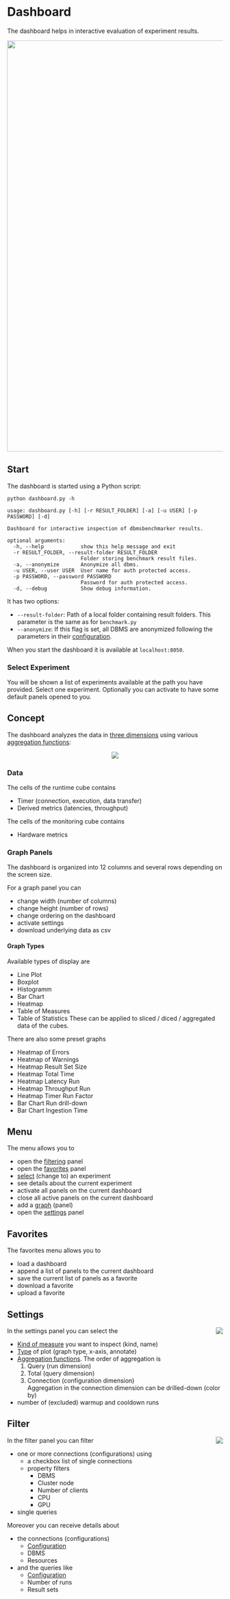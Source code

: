 # Dashboard

The dashboard helps in interactive evaluation of experiment results.

<p align="center">
<img src="https://raw.githubusercontent.com/Beuth-Erdelt/DBMS-Benchmarker/master/docs/dashboard.png" width="960">
</p>

## Start

The dashboard is started using a Python script:

`python dashboard.py -h`

```
usage: dashboard.py [-h] [-r RESULT_FOLDER] [-a] [-u USER] [-p PASSWORD] [-d]

Dashboard for interactive inspection of dbmsbenchmarker results.

optional arguments:
  -h, --help            show this help message and exit
  -r RESULT_FOLDER, --result-folder RESULT_FOLDER
                        Folder storing benchmark result files.
  -a, --anonymize       Anonymize all dbms.
  -u USER, --user USER  User name for auth protected access.
  -p PASSWORD, --password PASSWORD
                        Password for auth protected access.
  -d, --debug           Show debug information.
```

It has two options:
* `--result-folder`: Path of a local folder containing result folders. This parameter is the same as for `benchmark.py`
* `--anonymize`: If this flag is set, all DBMS are anonymized following the parameters in their [configuration](Options.html#connection-file).

When you start the dashboard it is available at `localhost:8050`.

### Select Experiment

You will be shown a list of experiments available at the path you have provided.
Select one experiment.
Optionally you can activate to have some default panels opened to you.

## Concept

The dashboard analyzes the data in [three dimensions](Concept.html#evaluation) using various [aggregation functions](Concept.html#aggregation-functions):
<p align="center">
<img src="https://raw.githubusercontent.com/Beuth-Erdelt/DBMS-Benchmarker/master/docs/Evaluation-Cubes.png">
</p>

### Data

The cells of the runtime cube contains
* Timer (connection, execution, data transfer)
* Derived metrics (latencies, throughput)

The cells of the monitoring cube contains
* Hardware metrics

### Graph Panels

The dashboard is organized into 12 columns and several rows depending on the screen size.

For a graph panel you can
* change width (number of columns)
* change height (number of rows)
* change ordering on the dashboard
* activate settings
* download underlying data as csv

#### Graph Types

Available types of display are
* Line Plot
* Boxplot
* Histogramm
* Bar Chart
* Heatmap
* Table of Measures
* Table of Statistics
These can be applied to sliced / diced / aggregated data of the cubes.

There are also some preset graphs
* Heatmap of Errors
* Heatmap of Warnings
* Heatmap Result Set Size
* Heatmap Total Time
* Heatmap Latency Run
* Heatmap Throughput Run
* Heatmap Timer Run Factor
* Bar Chart Run drill-down
* Bar Chart Ingestion Time


## Menu

The menu allows you to
* open the [filtering](#filter) panel
* open the [favorites](#favorites) panel
* [select](#select-experiment) (change to) an experiment
* see details about the current experiment
* activate all panels on the current dashboard
* close all active panels on the current dashboard
* add a [graph](#graph-panels) (panel)
* open the [settings](#settings) panel

## Favorites

The favorites menu allows you to
* load a dashboard
* append a list of panels to the current dashboard
* save the current list of panels as a favorite
* download a favorite
* upload a favorite

## Settings

<img align="right" src="https://raw.githubusercontent.com/Beuth-Erdelt/DBMS-Benchmarker/master/docs/dashboard-settings.png">

In the settings panel you can select the
* [Kind of measure](#data) you want to inspect (kind, name)
* [Type](#graph-panels) of plot (graph type, x-axis, annotate)
* [Aggregation functions](Concept.html#aggregation-functions).
  The order of aggregation is
  1. Query (run dimension)
  1. Total (query dimension)
  1. Connection (configuration dimension)  
  Aggregation in the connection dimension can be drilled-down (color by)
* number of (excluded) warmup and cooldown runs

## Filter

<img align="right" src="https://raw.githubusercontent.com/Beuth-Erdelt/DBMS-Benchmarker/master/docs/dashboard-filter.png">

In the filter panel you can filter
* one or more connections (configurations) using
  * a checkbox list of single connections
  * property filters
    * DBMS
    * Cluster node
    * Number of clients
    * CPU
    * GPU
* single queries

Moreover you can receive details about
* the connections (configurations)
  * [Configuration](Options.html#connection-file)
  * DBMS
  * Resources
* and the queries like
  * [Configuration](Options.html#query-file)
  * Number of runs
  * Result sets 

